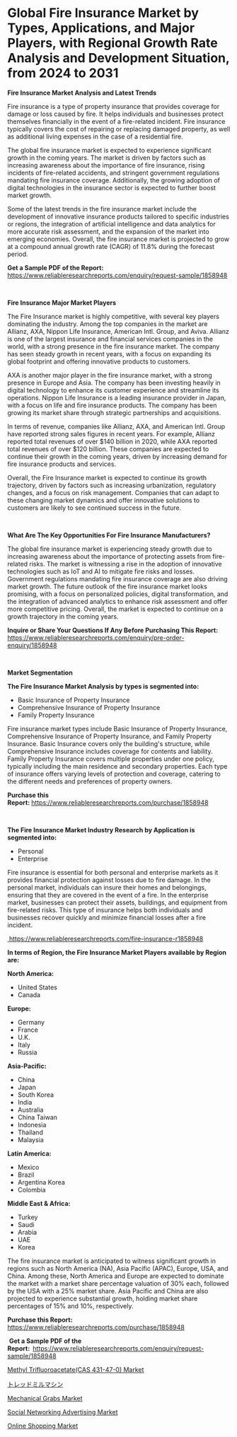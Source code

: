 <p><h1>Global Fire Insurance Market by Types, Applications, and Major Players, with Regional Growth Rate Analysis and Development Situation, from 2024 to 2031</h1></p><p><strong>Fire Insurance Market Analysis and Latest Trends</strong></p>
<p><p>Fire insurance is a type of property insurance that provides coverage for damage or loss caused by fire. It helps individuals and businesses protect themselves financially in the event of a fire-related incident. Fire insurance typically covers the cost of repairing or replacing damaged property, as well as additional living expenses in the case of a residential fire.</p><p>The global fire insurance market is expected to experience significant growth in the coming years. The market is driven by factors such as increasing awareness about the importance of fire insurance, rising incidents of fire-related accidents, and stringent government regulations mandating fire insurance coverage. Additionally, the growing adoption of digital technologies in the insurance sector is expected to further boost market growth.</p><p>Some of the latest trends in the fire insurance market include the development of innovative insurance products tailored to specific industries or regions, the integration of artificial intelligence and data analytics for more accurate risk assessment, and the expansion of the market into emerging economies. Overall, the fire insurance market is projected to grow at a compound annual growth rate (CAGR) of 11.8% during the forecast period.</p></p>
<p><strong>Get a Sample PDF of the Report:&nbsp;</strong> <a href="https://www.reliableresearchreports.com/enquiry/request-sample/1858948">https://www.reliableresearchreports.com/enquiry/request-sample/1858948</a></p>
<p>&nbsp;</p>
<p><strong>Fire Insurance Major Market Players</strong></p>
<p><p>The Fire Insurance market is highly competitive, with several key players dominating the industry. Among the top companies in the market are Allianz, AXA, Nippon Life Insurance, American Intl. Group, and Aviva. Allianz is one of the largest insurance and financial services companies in the world, with a strong presence in the fire insurance market. The company has seen steady growth in recent years, with a focus on expanding its global footprint and offering innovative products to customers.</p><p>AXA is another major player in the fire insurance market, with a strong presence in Europe and Asia. The company has been investing heavily in digital technology to enhance its customer experience and streamline its operations. Nippon Life Insurance is a leading insurance provider in Japan, with a focus on life and fire insurance products. The company has been growing its market share through strategic partnerships and acquisitions.</p><p>In terms of revenue, companies like Allianz, AXA, and American Intl. Group have reported strong sales figures in recent years. For example, Allianz reported total revenues of over $140 billion in 2020, while AXA reported total revenues of over $120 billion. These companies are expected to continue their growth in the coming years, driven by increasing demand for fire insurance products and services.</p><p>Overall, the Fire Insurance market is expected to continue its growth trajectory, driven by factors such as increasing urbanization, regulatory changes, and a focus on risk management. Companies that can adapt to these changing market dynamics and offer innovative solutions to customers are likely to see continued success in the future.</p></p>
<p>&nbsp;</p>
<p><strong>What Are The Key Opportunities For Fire Insurance Manufacturers?</strong></p>
<p><p>The global fire insurance market is experiencing steady growth due to increasing awareness about the importance of protecting assets from fire-related risks. The market is witnessing a rise in the adoption of innovative technologies such as IoT and AI to mitigate fire risks and losses. Government regulations mandating fire insurance coverage are also driving market growth. The future outlook of the fire insurance market looks promising, with a focus on personalized policies, digital transformation, and the integration of advanced analytics to enhance risk assessment and offer more competitive pricing. Overall, the market is expected to continue on a growth trajectory in the coming years.</p></p>
<p><strong>Inquire or Share Your Questions If Any Before Purchasing This Report:</strong> <a href="https://www.reliableresearchreports.com/enquiry/pre-order-enquiry/1858948">https://www.reliableresearchreports.com/enquiry/pre-order-enquiry/1858948</a></p>
<p>&nbsp;</p>
<p><strong>Market Segmentation</strong></p>
<p><strong>The Fire Insurance Market Analysis by types is segmented into:</strong></p>
<p><ul><li>Basic Insurance of Property Insurance</li><li>Comprehensive Insurance of Property Insurance</li><li>Family Property Insurance</li></ul></p>
<p><p>Fire insurance market types include Basic Insurance of Property Insurance, Comprehensive Insurance of Property Insurance, and Family Property Insurance. Basic Insurance covers only the building's structure, while Comprehensive Insurance includes coverage for contents and liability. Family Property Insurance covers multiple properties under one policy, typically including the main residence and secondary properties. Each type of insurance offers varying levels of protection and coverage, catering to the different needs and preferences of property owners.</p></p>
<p><strong>Purchase this Report:&nbsp;</strong><a href="https://www.reliableresearchreports.com/purchase/1858948">https://www.reliableresearchreports.com/purchase/1858948</a></p>
<p>&nbsp;</p>
<p><strong>The Fire Insurance Market Industry Research by Application is segmented into:</strong></p>
<p><ul><li>Personal</li><li>Enterprise</li></ul></p>
<p><p>Fire insurance is essential for both personal and enterprise markets as it provides financial protection against losses due to fire damage. In the personal market, individuals can insure their homes and belongings, ensuring that they are covered in the event of a fire. In the enterprise market, businesses can protect their assets, buildings, and equipment from fire-related risks. This type of insurance helps both individuals and businesses recover quickly and minimize financial losses after a fire incident.</p></p>
<p><a href="https://www.reliableresearchreports.com/fire-insurance-r1858948">&nbsp;https://www.reliableresearchreports.com/fire-insurance-r1858948</a></p>
<p><strong>In terms of Region, the Fire Insurance Market Players available by Region are:</strong></p>
<p>
    <p> <strong> North America: </strong>
        <ul>
            <li>United States</li>
            <li>Canada</li>
        </ul>
        </p> 
    <p> <strong> Europe: </strong>
        <ul>
            <li>Germany</li>
            <li>France</li>
            <li>U.K.</li>
            <li>Italy</li>
            <li>Russia</li>
        </ul>
        </p> 
    <p> <strong> Asia-Pacific: </strong>
        <ul>
            <li>China</li>
            <li>Japan</li>
            <li>South Korea</li>
            <li>India</li>
            <li>Australia</li>
            <li>China Taiwan</li>
            <li>Indonesia</li>
            <li>Thailand</li>
            <li>Malaysia</li>
        </ul>
        </p> 
    <p> <strong> Latin America: </strong>
        <ul>
            <li>Mexico</li>
            <li>Brazil</li>
            <li>Argentina Korea</li>
            <li>Colombia</li>
        </ul>
        </p> 
    <p> <strong> Middle East & Africa: </strong>
        <ul>
            <li>Turkey</li>
            <li>Saudi</li>
            <li>Arabia</li>
            <li>UAE</li>
            <li>Korea</li>
        </ul>
    </p>
    </p>
<p><p>The fire insurance market is anticipated to witness significant growth in regions such as North America (NA), Asia Pacific (APAC), Europe, USA, and China. Among these, North America and Europe are expected to dominate the market with a market share percentage valuation of 30% each, followed by the USA with a 25% market share. Asia Pacific and China are also projected to experience substantial growth, holding market share percentages of 15% and 10%, respectively.</p></p>
<p><strong>Purchase this Report: </strong><a href="https://www.reliableresearchreports.com/purchase/1858948">https://www.reliableresearchreports.com/purchase/1858948</a></p>
<p>&nbsp;<strong>Get a Sample PDF of the Report:&nbsp;&nbsp;</strong><a href="https://www.reliableresearchreports.com/enquiry/request-sample/1858948">https://www.reliableresearchreports.com/enquiry/request-sample/1858948</a></p>
<p><strong></strong></p>
<p><p><a href="https://www.linkedin.com/pulse/methyl-trifluoroacetatecas-431-47-0-market-size-examines-0ddbe">Methyl Trifluoroacetate(CAS 431-47-0) Market</a></p><p><a href="https://github.com/TerrellConn/Market-Research-Report-List-1/blob/main/107383660583.md">トレッドミルマシン</a></p><p><a href="https://www.linkedin.com/pulse/mechanical-grabs-market-size-evaluating-its-trends-growth-eooic">Mechanical Grabs Market</a></p><p><a href="https://github.com/susanjprice2023/Market-Research-Report-List-1/blob/main/social-networking-advertising-market.md">Social Networking Advertising Market</a></p><p><a href="https://github.com/ElmoRunolfsson2023/Market-Research-Report-List-1/blob/main/online-shopping-market.md">Online Shopping Market</a></p></p>